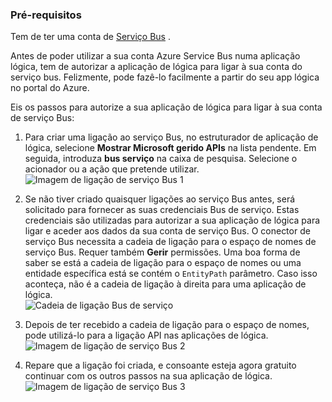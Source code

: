 ### <a name="prerequisites"></a>Pré-requisitos

Tem de ter uma conta de [Serviço Bus](https://azure.microsoft.com/services/service-bus/) .  

Antes de poder utilizar a sua conta Azure Service Bus numa aplicação lógica, tem de autorizar a aplicação de lógica para ligar à sua conta do serviço bus. Felizmente, pode fazê-lo facilmente a partir do seu app lógica no portal do Azure.  

Eis os passos para autorize a sua aplicação de lógica para ligar à sua conta de serviço Bus:  

1. Para criar uma ligação ao serviço Bus, no estruturador de aplicação de lógica, selecione **Mostrar Microsoft gerido APIs** na lista pendente. Em seguida, introduza **bus serviço** na caixa de pesquisa. Selecione o acionador ou a ação que pretende utilizar.  
    ![Imagem de ligação de serviço Bus 1](./media/connectors-create-api-servicebus/servicebus-1.png)  

2. Se não tiver criado quaisquer ligações ao serviço Bus antes, será solicitado para fornecer as suas credenciais Bus de serviço. Estas credenciais são utilizadas para autorizar a sua aplicação de lógica para ligar e aceder aos dados da sua conta de serviço Bus. O conector de serviço Bus necessita a cadeia de ligação para o espaço de nomes de serviço Bus. Requer também **Gerir** permissões. Uma boa forma de saber se está a cadeia de ligação para o espaço de nomes ou uma entidade específica está se contém o `EntityPath` parâmetro. Caso isso aconteça, não é a cadeia de ligação à direita para uma aplicação de lógica.  
    ![Cadeia de ligação Bus de serviço](./media/connectors-create-api-servicebus/connectionstring.png)

1. Depois de ter recebido a cadeia de ligação para o espaço de nomes, pode utilizá-lo para a ligação API nas aplicações de lógica.  
    ![Imagem de ligação de serviço Bus 2](./media/connectors-create-api-servicebus/servicebus-2.png)  

3. Repare que a ligação foi criada, e consoante esteja agora gratuito continuar com os outros passos na sua aplicação de lógica.  
    ![Imagem de ligação de serviço Bus 3](./media/connectors-create-api-servicebus/servicebus-3.png)   
